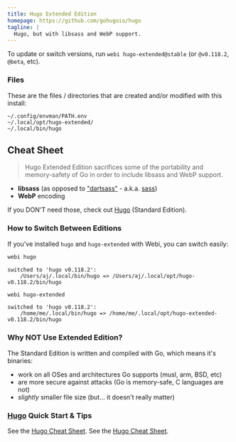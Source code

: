 ```yaml
---
title: Hugo Extended Edition
homepage: https://github.com/gohugoio/hugo
tagline: |
  Hugo, but with libsass and WebP support.
---
```


To update or switch versions, run `webi hugo-extended@stable` (or `@v0.118.2`,
`@beta`, etc).

### Files

These are the files / directories that are created and/or modified with this
install:

```text
~/.config/envman/PATH.env
~/.local/opt/hugo-extended/
~/.local/bin/hugo
```

## Cheat Sheet

> Hugo Extended Edition sacrifices some of the portability and memory-safety of
> Go in order to include libsass and WebP support.

- **libsass** (as opposed to ["dartsass"](../sass/) - a.k.a. [sass](../sass/))
- **WebP** encoding

If you DON'T need those, check out [Hugo](../hugo/) (Standard Edition).

### How to Switch Between Editions

If you've installed `hugo` and `hugo-extended` with Webi, you can switch easily:

```sh
webi hugo
```

```text
switched to 'hugo v0.118.2':
    /Users/aj/.local/bin/hugo => /Users/aj/.local/opt/hugo-v0.118.2/bin/hugo
```

```sh
webi hugo-extended
```

```text
switched to 'hugo v0.118.2':
    /home/me/.local/bin/hugo => /home/me/.local/opt/hugo-extended-v0.118.2/bin/hugo
```

### Why NOT Use Extended Edition?

The Standard Edition is written and compiled with Go, which means it's binaries:

- work on all OSes and architectures Go supports (musl, arm, BSD, etc)
- are more secure against attacks (Go is memory-safe, C languages are not)
- _slightly_ smaller file size (but... it doesn't really matter)

### [Hugo](../hugo/) Quick Start & Tips

See the [Hugo Cheat Sheet](../hugo/). See the [Hugo Cheat Sheet](../hugo/).
